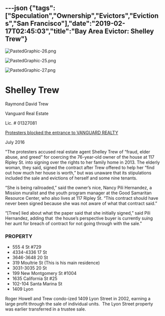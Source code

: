 ---json
{"tags":["Speculation","Ownership","Evictors","Evictions","San Francisco"],"date":"2019-02-17T02:45:03","title":"Bay Area Evictor: Shelley Trew"}
---

![PastedGraphic-26.png](https://images.squarespace-cdn.com/content/v1/52b7d7a6e4b0b3e376ac8ea2/1472627363232-NM0R01O0KV65DSFO1LQA/ke17ZwdGBToddI8pDm48kCFulhhFv-wVCg7j8aN6I4ZZw-zPPgdn4jUwVcJE1ZvWQUxwkmyExglNqGp0IvTJZUJFbgE-7XRK3dMEBRBhUpzS0WO5kI999uyJFlI818ReYqwwRiYMCV_jpRwUWYkWibZZkcDDBbdZgPrxmt9Bm6k/PastedGraphic-26.png) 

![PastedGraphic-25.png](https://images.squarespace-cdn.com/content/v1/52b7d7a6e4b0b3e376ac8ea2/1472626650815-YQMDRYKXWDN7RQXIF5I2/ke17ZwdGBToddI8pDm48kJWjpOp34UhnGOZbysXzjr9Zw-zPPgdn4jUwVcJE1ZvWEtT5uBSRWt4vQZAgTJucoTqqXjS3CfNDSuuf31e0tVGxpr5qHRRCt_sTWsosZjqnCRY9eT2TONZZJHxJ085vvaQvevUbj177dmcMs1F0H-0/PastedGraphic-25.png) 

![PastedGraphic-27.png](https://images.squarespace-cdn.com/content/v1/52b7d7a6e4b0b3e376ac8ea2/1472627769912-KEBUJIZMXPFO9H0UWMI1/ke17ZwdGBToddI8pDm48kEZBaRU228E805XM9hErNQBZw-zPPgdn4jUwVcJE1ZvWQUxwkmyExglNqGp0IvTJZUJFbgE-7XRK3dMEBRBhUpw0skgL52rHGhiMLCxyy5q7Xmt1AXFZOUX2LpNeUY08wvyhdC-fFvJQwbZeSmmTbzI/PastedGraphic-27.png) 

Shelley Trew
============

Raymond David Trew

Vanguard Real Estate

Lic. # 01327081

[Protesters blocked the entrance to VANGUARD REALTY](http://missionlocal.org/2016/07/protesters-march-to-doorsteps-of-real-estate-firm-to-save-thug-mansion/)

July 2016

"The protesters accused real estate agent Shelley Trew of “fraud, elder abuse, and greed” for coercing the 76-year-old owner of the house at 117 Ripley St. into signing over the rights to her family home in 2013. The elderly woman, they said, signed the contract after Trew offered to help her “find out how much her house is worth,” but was unaware that its stipulations included the sale and evictions of herself and some nine tenants.

“She is being railroaded,” said the owner’s nice, Nancy Pili Hernandez, a Mission muralist and the youth program manager at the Good Samaritan Resource Center, who also lives at 117 Ripley St. “This contract should have never been signed because she was not aware of what that contract said.”

“\[Trew\] lied about what the paper said that she initially signed,” said Pili Hernandez, adding that  the house’s perspective buyer is currently suing her aunt for breach of contract for not going through with the sale."

### **PROPERTY**

*   555 4 St #729
*   4334-4336 17 St
*   3646-3648 20 St
*   319 Moultrie St (This is his main residence)
*   3031-3035 20 St
*   199 New Montgomery St #1004
*   1635 California St #25
*   102-104 Santa Marina St
*   1409 Lyon

  
Roger Howell and Trew condo-ized 1409 Lyon Street in 2002, earning a large profit through the sale of individual units.  The Lyon Street property was earlier transferred in a trustee sale.